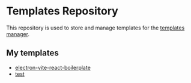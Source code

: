 # Templates Repository

This repository is used to store and manage templates for the [templates manager](https://github.com/Donovan-Ye/template-manager).

## My templates
<!-- tm-list-start -->

- [electron-vite-react-boilerplate](git@github.com:Donovan-Ye/electron-vite-react-boilerplate.git)
- [test](aaaa)

<!-- tm-list-end -->
